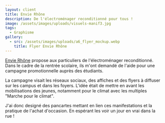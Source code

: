 ```yaml
---
layout: client
title: Envie Rhône
description: De l'électroménager reconditionné pour tous !
image: /assets/images/uploads/visuels-manif3.jpg
tags:
  - Graphisme
gallery:
  - src: /assets/images/uploads/a6_flyer_mockup.webp
    title: Flyer Envie Rhône
---
```

[Envie Rhône](https://rhone.envie.org/) propose aux particuliers de l'électroménager reconditionné.
Dans le cadre de la rentrée scolaire, ils m'ont demandé de l'aide pour une campagne promotionnelle auprès des étudiants.

La campagne visait les réseaux sociaux, des affiches et des flyers à diffuser sur les campus et dans les foyers.
L'idée était de mettre en avant les mobilisations des jeunes, notamment pour le climat avec les multiples "Marche pour le climat".

J'ai donc designé des pancartes mettant en lien ces manifestations et la pratique de l'achat d'occasion.
En espérant les voir un jour en vrai dans la rue !
